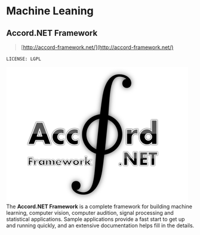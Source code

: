 Machine Leaning
===============

Accord.NET Framework
--------------------

> [http://accord-framework.net/](http://accord-framework.net/)

	LICENSE: LGPL	

![logo](../images/logo_accord.png)
The **Accord.NET Framework** is a complete framework for building machine learning, computer vision, computer audition, signal processing and statistical applications. Sample applications provide a fast start to get up and running quickly, and an extensive documentation helps fill in the details.